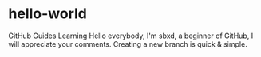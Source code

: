 # hello-world
GitHub Guides Learning
Hello everybody, I'm sbxd, a beginner of GitHub, I will appreciate your comments.
Creating a new branch is quick & simple.